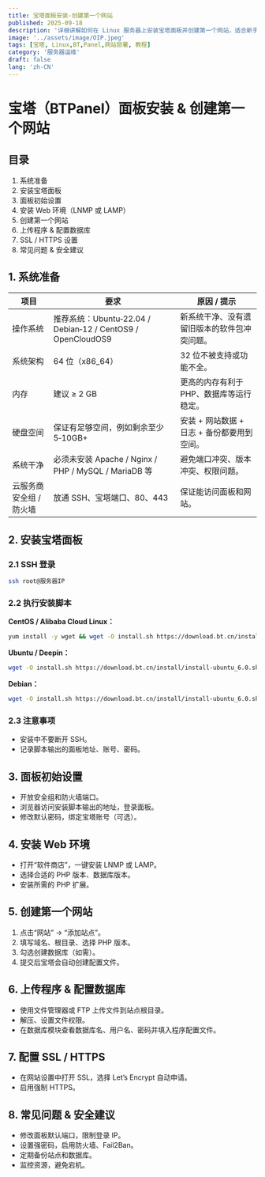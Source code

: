 ```yaml
---
title: 宝塔面板安装-创建第一个网站
published: 2025-09-18
description: '详细讲解如何在 Linux 服务器上安装宝塔面板并创建第一个网站，适合新手入门。'
image: '../assets/image/OIP.jpeg'
tags: [宝塔, Linux,BT,Panel,网站部署, 教程]
category: '服务器运维'
draft: false
lang: 'zh-CN'
---
```


# 宝塔（BTPanel）面板安装 & 创建第一个网站
## 目录

1. 系统准备  
2. 安装宝塔面板  
3. 面板初始设置  
4. 安装 Web 环境（LNMP 或 LAMP）  
5. 创建第一个网站  
6. 上传程序 & 配置数据库  
7. SSL / HTTPS 设置  
8. 常见问题 & 安全建议  

## 1. 系统准备

| 项目 | 要求 | 原因 / 提示 |
|---|---|---|
| 操作系统 | 推荐系统：Ubuntu‑22.04 / Debian‑12 / CentOS9 / OpenCloudOS9 | 新系统干净、没有遗留旧版本的软件包冲突问题。 |
| 系统架构 | 64 位（x86_64） | 32 位不被支持或功能不全。 |
| 内存 | 建议 ≥ 2 GB | 更高的内存有利于 PHP、数据库等运行稳定。 |
| 硬盘空间 | 保证有足够空间，例如剩余至少 5‑10GB+ | 安装 + 网站数据 + 日志 + 备份都要用到空间。 |
| 系统干净 | 必须未安装 Apache / Nginx / PHP / MySQL / MariaDB 等 | 避免端口冲突、版本冲突、权限问题。 |
| 云服务商安全组 / 防火墙 | 放通 SSH、宝塔端口、80、443 | 保证能访问面板和网站。 |

## 2. 安装宝塔面板

### 2.1 SSH 登录

```bash
ssh root@服务器IP
```

### 2.2 执行安装脚本

**CentOS / Alibaba Cloud Linux：**

```bash
yum install -y wget && wget -O install.sh https://download.bt.cn/install/install_6.0.sh && sh install.sh
```

**Ubuntu / Deepin：**

```bash
wget -O install.sh https://download.bt.cn/install/install-ubuntu_6.0.sh && sudo bash install.sh
```

**Debian：**

```bash
wget -O install.sh https://download.bt.cn/install/install-ubuntu_6.0.sh && bash install.sh
```

### 2.3 注意事项

- 安装中不要断开 SSH。
- 记录脚本输出的面板地址、账号、密码。

## 3. 面板初始设置

- 开放安全组和防火墙端口。
- 浏览器访问安装脚本输出的地址，登录面板。
- 修改默认密码，绑定宝塔账号（可选）。

## 4. 安装 Web 环境

- 打开“软件商店”，一键安装 LNMP 或 LAMP。
- 选择合适的 PHP 版本、数据库版本。
- 安装所需的 PHP 扩展。

## 5. 创建第一个网站

1. 点击“网站” → “添加站点”。  
2. 填写域名、根目录、选择 PHP 版本。  
3. 勾选创建数据库（如需）。  
4. 提交后宝塔会自动创建配置文件。

## 6. 上传程序 & 配置数据库

- 使用文件管理器或 FTP 上传文件到站点根目录。  
- 解压、设置文件权限。  
- 在数据库模块查看数据库名、用户名、密码并填入程序配置文件。

## 7. 配置 SSL / HTTPS

- 在网站设置中打开 SSL，选择 Let’s Encrypt 自动申请。  
- 启用强制 HTTPS。

## 8. 常见问题 & 安全建议

- 修改面板默认端口，限制登录 IP。  
- 设置强密码，启用防火墙、Fail2Ban。  
- 定期备份站点和数据库。  
- 监控资源，避免宕机。
